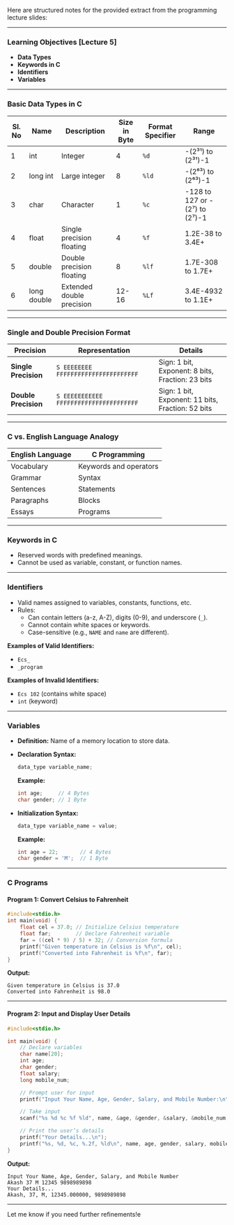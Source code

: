 Here are structured notes for the provided extract from the programming lecture slides:

---

### **Learning Objectives [Lecture 5]**

- **Data Types**
- **Keywords in C**
- **Identifiers**
- **Variables**

---

### **Basic Data Types in C**

|Sl. No|Name|Description|Size in Byte|Format Specifier|Range|
|---|---|---|---|---|---|
|1|int|Integer|4|`%d`|-(2³¹) to (2³¹)-1|
|2|long int|Large integer|8|`%ld`|-(2⁶³) to (2⁶³)-1|
|3|char|Character|1|`%c`|-128 to 127 or -(2⁷) to (2⁷)-1|
|4|float|Single precision floating|4|`%f`|1.2E-38 to 3.4E+|
|5|double|Double precision floating|8|`%lf`|1.7E-308 to 1.7E+|
|6|long double|Extended double precision|12-16|`%Lf`|3.4E-4932 to 1.1E+|

---

### **Single and Double Precision Format**

|**Precision**|**Representation**|**Details**|
|---|---|---|
|**Single Precision**|`S EEEEEEEE FFFFFFFFFFFFFFFFFFFFFFF`|Sign: 1 bit, Exponent: 8 bits, Fraction: 23 bits|
|**Double Precision**|`S EEEEEEEEEEE FFFFFFFFFFFFFFFFFFFFFFF`|Sign: 1 bit, Exponent: 11 bits, Fraction: 52 bits|

---

### **C vs. English Language Analogy**

|**English Language**|**C Programming**|
|---|---|
|Vocabulary|Keywords and operators|
|Grammar|Syntax|
|Sentences|Statements|
|Paragraphs|Blocks|
|Essays|Programs|

---

### **Keywords in C**

- Reserved words with predefined meanings.
- Cannot be used as variable, constant, or function names.

---

### **Identifiers**

- Valid names assigned to variables, constants, functions, etc.
- Rules:
    - Can contain letters (a-z, A-Z), digits (0-9), and underscore (`_`).
    - Cannot contain white spaces or keywords.
    - Case-sensitive (e.g., `NAME` and `name` are different).

**Examples of Valid Identifiers:**

- `Ecs_`
- `_program`

**Examples of Invalid Identifiers:**

- `Ecs 102` (contains white space)
- `int` (keyword)

---

### **Variables**

- **Definition:** Name of a memory location to store data.
- **Declaration Syntax:**
    
    ```c
    data_type variable_name;
    ```
    
    **Example:**
    
    ```c
    int age;     // 4 Bytes
    char gender; // 1 Byte
    ```
    
- **Initialization Syntax:**
    
    ```c
    data_type variable_name = value;
    ```
    
    **Example:**
    
    ```c
    int age = 22;       // 4 Bytes
    char gender = 'M';  // 1 Byte
    ```
    

---

### **C Programs**

#### Program 1: Convert Celsius to Fahrenheit

```c
#include<stdio.h>
int main(void) {
    float cel = 37.0; // Initialize Celsius temperature
    float far;        // Declare Fahrenheit variable
    far = ((cel * 9) / 5) + 32; // Conversion formula
    printf("Given temperature in Celsius is %f\n", cel);
    printf("Converted into Fahrenheit is %f\n", far);
}
```

**Output:**

```
Given temperature in Celsius is 37.0
Converted into Fahrenheit is 98.0
```

---

#### Program 2: Input and Display User Details

```c
#include<stdio.h>

int main(void) {
    // Declare variables
    char name[20];
    int age;
    char gender;
    float salary;
    long mobile_num;

    // Prompt user for input
    printf("Input Your Name, Age, Gender, Salary, and Mobile Number:\n");

    // Take input
    scanf("%s %d %c %f %ld", name, &age, &gender, &salary, &mobile_num);

    // Print the user’s details
    printf("Your Details...\n");
    printf("%s, %d, %c, %.2f, %ld\n", name, age, gender, salary, mobile_num);
}

```

**Output:**

```
Input Your Name, Age, Gender, Salary, and Mobile Number
Akash 37 M 12345 9898989898
Your Details...
Akash, 37, M, 12345.000000, 9898989898
```

---

Let me know if you need further refinements!e